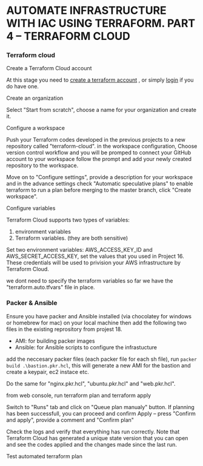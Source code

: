 # AUTOMATE INFRASTRUCTURE WITH IAC USING TERRAFORM. PART 4 – TERRAFORM CLOUD


### Terraform cloud

Create a Terraform Cloud account

At this stage you need to <a href="https://app.terraform.io/public/signup/account">create a terraform account</a> , or simply <a href="https://app.terraform.io/session">login</a> if you do have one.


Create an organization

Select "Start from scratch", choose a name for your organization and create it.


Configure a workspace

Push your Terraform codes developed in the previous projects to a new repository called "terraform-cloud". in the workspace configuration, Choose version control workflow and you will be promped to connect your GitHub account to your workspace follow the prompt and add your newly created repository to the workspace.


Move on to "Configure settings", provide a description for your workspace and in the advance settings check "Automatic speculative plans" to enable terraform to run a plan before merging to the master branch, click "Create workspace".



Configure variables

Terraform Cloud supports two types of variables: 
1. environment variables 
2. Terraform variables. (they are both sensitive)

Set two environment variables: AWS_ACCESS_KEY_ID and AWS_SECRET_ACCESS_KEY, set the values that you used in Project 16. These credentials will be used to privision your AWS infrastructure by Terraform Cloud.

we dont need to specify the terraform variables so far we have the "terraform.auto.tfvars" file in place.

### Packer & Ansible

Ensure you have packer and Ansible installed (via chocolatey for windows or homebrew for mac) on your local machine then add the following two files in the existing reprository from projest 18.

- AMI: for building packer images
- Ansible: for Ansible scripts to configure the infrastucture

add the neccesary packer files (each packer file for each sh file), run `packer build .\bastion.pkr.hcl`, this will generate a new AMI for the bastion and create a keypair, ec2 instace etc.



Do the same for "nginx.pkr.hcl", "ubuntu.pkr.hcl" and "web.pkr.hcl".

from web console, run terraform plan and terraform apply

Switch to "Runs" tab and click on "Queue plan manualy" button. If planning has been successfull, you can proceed and confirm Apply – press "Confirm and apply", provide a comment and "Confirm plan"

Check the logs and verify that everything has run correctly. Note that Terraform Cloud has generated a unique state version that you can open and see the codes applied and the changes made since the last run.

Test automated terraform plan











































